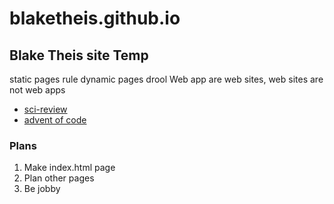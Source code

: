 # blaketheis.github.io
## Blake Theis site Temp

 static pages rule dynamic pages drool
Web app are web sites, web sites are not web apps

- [sci-review](stross.md)
- [advent of code](adventindex.md)

### Plans
1. Make index.html page
2. Plan other pages
3. Be jobby

